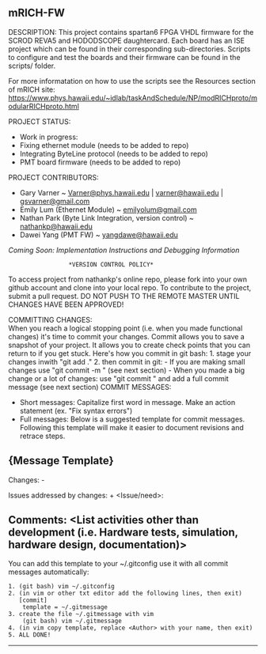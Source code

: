 mRICH-FW
----------
DESCRIPTION:
This project contains spartan6 FPGA VHDL firmware for the SCROD REVA5 and HODODSCOPE daughtercard. Each board has an ISE 
project which can be found in their corresponding sub-directories. Scripts to configure and test the boards and their firmware
can be found in the scripts/ folder. 

For more informatation on how to use the scripts see the Resources section of mRICH site: 
https://www.phys.hawaii.edu/~idlab/taskAndSchedule/NP/modRICHproto/modularRICHproto.html

PROJECT STATUS: 
  - Work in progress: 
  - Fixing ethernet module (needs to be added to repo)
  - Integrating ByteLine protocol (needs to be added to repo)
  - PMT board firmware (needs to be added to repo)
  
PROJECT CONTRIBUTORS:
+ Gary Varner ~ Varner@phys.hawaii.edu | varner@hawaii.edu | gsvarner@gmail.com
+ Emily Lum (Ethernet Module) ~ emilyolum@gmail.com
+ Nathan Park (Byte Link Integration, version control) ~ nathankp@hawaii.edu
+ Dawei Yang (PMT FW) ~ yangdawe@hawaii.edu
 
*Coming Soon: Implementation Instructions and Debugging Information*


                     *VERSION CONTROL POLICY*
To access project from nathankp's online repo, please fork into your own github account and clone into your local repo.
To contribute to the project, submit a pull request. DO NOT PUSH TO THE REMOTE MASTER UNTIL CHANGES HAVE BEEN APPROVED!

COMMITTING CHANGES:   
When you reach a logical stopping point (i.e. when you made functional changes) it's time to commit your changes. 
Commit allows you to save a snapshot of your project. It allows you to create check points that you can return
to if you get stuck. 
	Here's how you commit in git bash: 
		1. stage your changes inwith "git add ." 
		2. then commit in git: 
		        - If you are making small changes use "git commit -m <Short message>" (see next section) 
			- When you made a big change or a lot of changes: use "git commit " 
			  and add a full commit message (see next section) 
COMMIT MESSAGES:
 - Short messages: Capitalize first word in message. Make an action statement (ex. "Fix syntax errors")
 - Full messages: Below is a suggested template for commit messages. Following this template will make 
   it easier to document revisions and retrace steps. 
  
  {Message Template} 
  ----------------------------------------------
   <Insert commit title here>
   <Author>
   Changes:
      - <Filename> <List Changes>

   Issues addressed by changes:
      + <Issue/need>: <explanation>

   Comments:
    <Describe remaining issues and bugs>
    <List activities other than development (i.e. Hardware tests, simulation, hardware design, documentation)>
   ---------------------------------------------
   You can add this template to your ~/.gitconfig use it with all commit messages automatically: 
	    
   	1. (git bash) vim ~/.gitconfig
	2. (in vim or other txt editor add the following lines, then exit) 
	   [commit] 
	   	template = ~/.gitmessage
	3. create the file ~/.gitmessage with vim 
		(git bash) vim ~/.gitmessage 
	4. (in vim copy template, replace <Author> with your name, then exit)
	5. ALL DONE! 
*************************************************************************************************************

